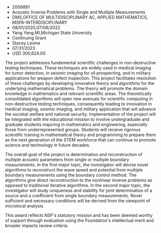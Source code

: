 
* 2006881
* Acoustic Inverse Problems with Single and Multiple Measurements
* DMS,OFFICE OF MULTIDISCIPLINARY AC, APPLIED MATHEMATICS, MSPA-INTERDISCIPLINARY
* 08/01/2020,07/08/2022
* Yang Yang,MI,Michigan State University
* Continuing Grant
* Stacey Levine
* 07/31/2023
* USD 300,624.00

The project addresses fundamental scientific challenges in non-destructive
testing techniques. These techniques are widely used in medical imaging for
tumor detection, in seismic imaging for oil prospecting, and in military
applications for weapon defect inspection. This project facilitates resolution
of these challenges by developing innovative theory and algorithms for the
underlying mathematical problems. The theory will promote the domain knowledge
in mathematics and relevant scientific areas. The theoretically consolidated
algorithms will open new avenues for scientific computing in non-destructive
testing techniques, consequently leading to innovation in medical imaging,
seismic imaging, and military application that will advance the societal welfare
and national security. Implementation of the project will be integrated with the
educational mission to involve undergraduate and graduate students majoring in
mathematics and engineering, especially those from underrepresented groups.
Students will receive rigorous scientific training in mathematical theory and
programming to prepare them as the next generation of the STEM workforce that
can continue to promote science and technology in future decades.

The overall goal of the project is determination and reconstruction of multiple
acoustic parameters from single or multiple boundary measurements. In the first
major topic, the investigator will devise novel algorithms to reconstruct the
wave speed and potential from multiple boundary measurements using the boundary
control method. The algorithms give direct reconstruction to the nonlinear
inverse problems as opposed to traditional iterative algorithms. In the second
major topic, the investigator will study uniqueness and stability for joint
determination of a source and a coefficient from single boundary measurements.
Novel sufficient and necessary conditions will be derived from the viewpoint of
microlocal analysis.

This award reflects NSF's statutory mission and has been deemed worthy of
support through evaluation using the Foundation's intellectual merit and broader
impacts review criteria.
